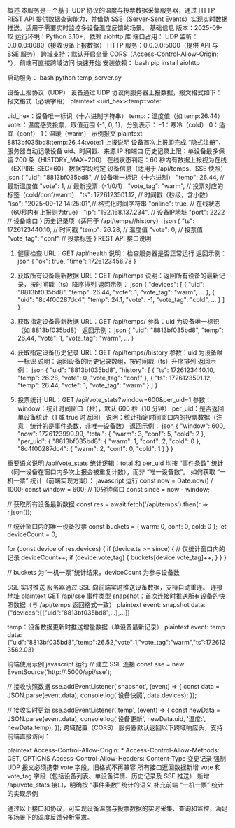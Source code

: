 概述
本服务是一个基于 UDP 协议的温度与投票数据采集服务器，通过 HTTP REST API 提供数据查询能力，并借助 SSE（Server-Sent Events）实现实时数据推送。适用于需要实时监控多设备温度反馈的场景。
基础信息
版本：2025-09-12
运行环境：Python 3.10+，依赖 aiohttp 库
端口占用：
UDP 监听：0.0.0.0:8080（接收设备上报数据）
HTTP 服务：0.0.0.0:5000（提供 API 与 SSE 服务）
跨域支持：默认开启全量 CORS（Access-Control-Allow-Origin: *），前端可直接跨域访问
快速开始
安装依赖：
bash
pip install aiohttp


启动服务：
bash
python temp_server.py


设备上报协议（UDP）
设备通过 UDP 协议向服务器上报数据，报文格式如下：
报文格式（必填字段）
plaintext
<uid_hex>:temp:<float>:vote:<int>

uid_hex：设备唯一标识（十六进制字符串）
temp:<float>：温度值（如 temp:26.44）
vote:<int>：温度感受投票，取值范围 {-1, 0, 1}，分别表示：
-1：寒冷（cold）
0：适宜（conf）
1：温暖（warm）
示例报文
plaintext
8813bf035bd8:temp:26.44:vote:1
上报说明
设备首次上报即完成 “隐式注册”，服务器自动记录设备 uid、时间戳、来源 IP 和端口
历史记录上限：单设备最多保留 200 条（HISTORY_MAX=200）
在线状态判定：60 秒内有数据上报视为在线（EXPIRE_SEC=60）
数据字段约定
设备信息（适用于 /api/temps、SSE 快照）
json
{
  "uid": "8813bf035bd8",       // 设备唯一标识（十六进制）
  "temp": 26.44,               // 最新温度值
  "vote": 1,                   // 最新投票（-1/0/1）
  "vote_tag": "warm",          // 投票对应的标签（cold/conf/warm）
  "ts": 1726123501.12,         // 时间戳（秒级，含小数）
  "iso": "2025-09-12 14:25:01",// 格式化时间字符串
  "online": true,              // 在线状态（60秒内有上报则为true）
  "ip": "192.168.137.234",     // 设备IP地址
  "port": 2222                 // 设备端口
}
历史记录项（适用于 /api/temps/<uid>/history）
json
{
  "ts": 1726123440.10,         // 时间戳
  "temp": 26.28,               // 温度值
  "vote": 0,                   // 投票值
  "vote_tag": "conf"           // 投票标签
}
REST API 接口说明
1. 健康检查
URL：GET /api/health
说明：检查服务器是否正常运行
返回示例：
json
{ "ok": true, "time": 1726123456.78 }

2. 获取所有设备最新数据
URL：GET /api/temps
说明：返回所有设备的最新记录，按时间戳（ts）降序排列
返回示例：
json
{
  "devices": [
    { "uid": "8813bf035bd8", "temp": 26.44, "vote": 1, "vote_tag": "warm", ... },
    { "uid": "8c4f00287dc4", "temp": 24.1, "vote": -1, "vote_tag": "cold", ... }
  ]
}

3. 获取指定设备最新数据
URL：GET /api/temps/<uid>
参数：uid 为设备唯一标识（如 8813bf035bd8）
返回示例：
json
{ "uid": "8813bf035bd8", "temp": 26.44, "vote": 1, "vote_tag": "warm", ... }

4. 获取指定设备历史记录
URL：GET /api/temps/<uid>/history
参数：uid 为设备唯一标识
说明：返回设备的历史记录数组，按时间戳（ts）升序排列
返回示例：
json
{
  "uid": "8813bf035bd8",
  "history": [
    { "ts": 1726123440.10, "temp": 26.28, "vote": 0, "vote_tag": "conf" },
    { "ts": 1726123501.12, "temp": 26.44, "vote": 1, "vote_tag": "warm" }
  ]
}

5. 投票统计
URL：GET /api/vote_stats?window=600&per_uid=1
参数：
window：统计时间窗口（秒），默认 600 秒（10 分钟）
per_uid：是否返回单设备统计（1 或 true 时返回）
说明：统计指定时间窗口内的投票数据（注意：统计的是事件条数，非唯一设备数）
返回示例：
json
{
  "window": 600,
  "now": 1726123999.99,
  "total": { "warm": 3, "conf": 5, "cold": 2 },
  "per_uid": {
    "8813bf035bd8": { "warm": 1, "conf": 2, "cold": 0 },
    "8c4f00287dc4": { "warm": 2, "conf": 0, "cold": 1 }
  }
}

重要语义说明
/api/vote_stats 统计逻辑：total 和 per_uid 均按 “事件条数” 统计（同一设备在窗口内多次上报会被重复计数），而非 “唯一设备数”。
如何获取 “一机一票” 统计（前端实现方案）：
javascript
运行
const now = Date.now() / 1000;
const window = 600; // 10分钟窗口
const since = now - window;

// 获取所有设备最新数据
const res = await fetch('/api/temps').then(r => r.json());

// 统计窗口内的唯一设备投票
const buckets = { warm: 0, conf: 0, cold: 0 };
let deviceCount = 0;

for (const device of res.devices) {
  if (device.ts >= since) { // 仅统计窗口内的记录
    deviceCount++;
    if (device.vote_tag) {
      buckets[device.vote_tag]++;
    }
  }
}

// buckets 为“一机一票”统计结果，deviceCount 为参与设备数

SSE 实时推送
服务器通过 SSE 向前端实时推送设备数据，支持自动重连。
连接地址
plaintext
GET /api/sse
事件类型
snapshot：首次连接时推送所有设备的快照数据（与 /api/temps 返回格式一致）
plaintext
event: snapshot
data: {"devices":[{"uid":"8813bf035bd8",...},...]}

temp：设备数据更新时推送增量数据（单设备最新记录）
plaintext
event: temp
data: {"uid":"8813bf035bd8","temp":26.52,"vote":1,"vote_tag":"warm","ts":1726123562.03}

前端使用示例
javascript
运行
// 建立 SSE 连接
const sse = new EventSource('http://<server-ip>:5000/api/sse');

// 接收快照数据
sse.addEventListener('snapshot', (event) => {
  const data = JSON.parse(event.data);
  console.log('设备快照', data.devices);
});

// 接收实时更新
sse.addEventListener('temp', (event) => {
  const newData = JSON.parse(event.data);
  console.log('设备更新', newData.uid, '温度:', newData.temp);
});
跨域配置（CORS）
服务器默认返回以下跨域响应头，支持前端直接访问：

plaintext
Access-Control-Allow-Origin: *
Access-Control-Allow-Methods: GET, OPTIONS
Access-Control-Allow-Headers: Content-Type
变更记录
强制 UDP 报文必须携带 vote 字段，旧格式不再兼容
所有接口返回数据新增 vote 和 vote_tag 字段（包括设备列表、单设备详情、历史记录及 SSE 推送）
新增 /api/vote_stats 接口，明确按 “事件条数” 统计的语义
补充前端 “一机一票” 统计的实现示例

通过以上接口和协议，可实现设备温度与投票数据的实时采集、查询和监控，满足多场景下的温度反馈分析需求。
